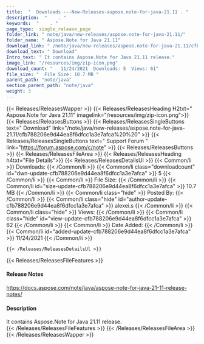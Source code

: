 ```yaml
---
title:  "  Downloads ---New-Releases-aspose.note-for-java-21.11 . " 
description:  "    . " 
keywords:  "    . " 
page_type:  single_release_page
folder_link: " note/java/new-releases/aspose.note-for-java-21.11/"
folder_name: " Aspose.Note for Java 21.11"
download_link: " /note/java/new-releases/aspose.note-for-java-21.11/cfb788206e9d44ea8f6dfcc1a3e7afca"
download_text: " Download"
Intro_text: " It contains Aspose.Note for Java 21.11 release."
image_link: "/resources/img/zip-icon.png"
download_count: "   11/24/2021  Downloads: 5  Views: 61"
file_size: "  File Size: 10.7 MB "
parent_path: "note/java"
section_parent_path: "note/java"
weight: 3 
---
```


{{< Releases/ReleasesWapper >}}
  {{< Releases/ReleasesHeading H2txt=" Aspose.Note for Java 21.11" imagelink="/resources/img/zip-icon.png">}}
  {{< Releases/ReleasesButtons >}}
    {{< Releases/ReleasesSingleButtons text=" Download" link="/note/java/new-releases/aspose.note-for-java-21.11/cfb788206e9d44ea8f6dfcc1a3e7afca%20%20" >}}
    {{< Releases/ReleasesSingleButtons text=" Support Forum " link="https://forum.aspose.com/c/note" >}}
  {{< Releases/ReleasesButtons >}}
  {{< Releases/ReleasesFileArea >}}
    {{< Releases/ReleasesHeading h4txt="File Details">}}
    {{< Releases/ReleasesDetailsUl >}}
            {{< Common/li  >}} Downloads: {{< /Common/li >}} 
      {{< Common/li class="downloadcount" id="dwn-update-cfb788206e9d44ea8f6dfcc1a3e7afca" >}} 5 {{< /Common/li >}} 
      {{< Common/li  >}} File Size: {{< /Common/li >}} 
      {{< Common/li id="size-update-cfb788206e9d44ea8f6dfcc1a3e7afca" >}} 10.7 MB {{< /Common/li >}} 
      {{< Common/li  class="hide" >}} Posted By: {{< /Common/li >}} 
      {{< Common/li class="hide" id="author-update-cfb788206e9d44ea8f6dfcc1a3e7afca" >}} alexei.s {{< /Common/li >}} 
      {{< Common/li class="hide"  >}} Views: {{< /Common/li >}} 
      {{< Common/li class="hide" id="view-update-cfb788206e9d44ea8f6dfcc1a3e7afca" >}} 62 {{< /Common/li >}} 
      {{< Common/li  >}} Date Added: {{< /Common/li >}} 
      {{< Common/li id="added-update-cfb788206e9d44ea8f6dfcc1a3e7afca" >}} 11/24/2021 {{< /Common/li >}} 

    {{< /Releases/ReleasesDetailsUl >}}

  {{< Releases/ReleasesFileFeatures >}}
      <h4>Release Notes</h4><div><a href="https://docs.aspose.com/note/java/aspose-note-for-java-21-11-release-notes/">https://docs.aspose.com/note/java/aspose-note-for-java-21-11-release-notes/</a></div><h4>Description</h4><div class="HTMLDescription">It contains Aspose.Note for Java 21.11 release.</div>
  {{< /Releases/ReleasesFileFeatures >}}
 {{< /Releases/ReleasesFileArea >}}
{{< /Releases/ReleasesWapper >}}


